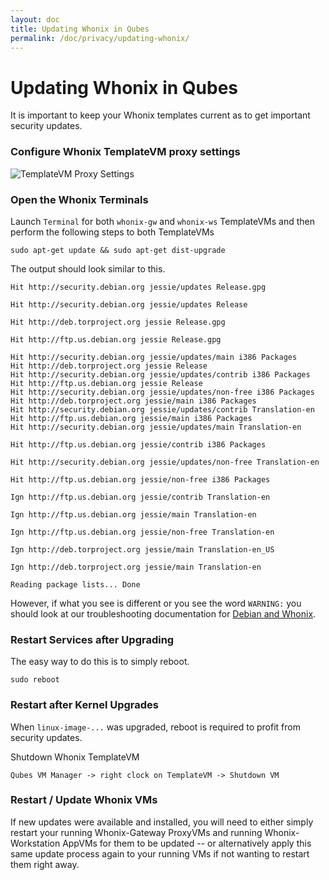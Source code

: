 ```yaml
---
layout: doc
title: Updating Whonix in Qubes
permalink: /doc/privacy/updating-whonix/
---
```


Updating Whonix in Qubes
========================

It is important to keep your Whonix templates current as to get important security updates.

### Configure Whonix TemplateVM proxy settings


![TemplateVM Proxy Settings](/attachment/wiki/Whonix/Qubes-Whonix-Gateway_TemplateVM_Qubes_VM_Manager_Settings.png)

### Open the Whonix Terminals

Launch `Terminal` for both `whonix-gw` and `whonix-ws` TemplateVMs and then perform the following steps to both TemplateVMs

~~~
sudo apt-get update && sudo apt-get dist-upgrade
~~~

The output should look similar to this.

~~~
Hit http://security.debian.org jessie/updates Release.gpg

Hit http://security.debian.org jessie/updates Release

Hit http://deb.torproject.org jessie Release.gpg

Hit http://ftp.us.debian.org jessie Release.gpg

Hit http://security.debian.org jessie/updates/main i386 Packages
Hit http://deb.torproject.org jessie Release
Hit http://security.debian.org jessie/updates/contrib i386 Packages
Hit http://ftp.us.debian.org jessie Release
Hit http://security.debian.org jessie/updates/non-free i386 Packages
Hit http://deb.torproject.org jessie/main i386 Packages
Hit http://security.debian.org jessie/updates/contrib Translation-en
Hit http://ftp.us.debian.org jessie/main i386 Packages
Hit http://security.debian.org jessie/updates/main Translation-en

Hit http://ftp.us.debian.org jessie/contrib i386 Packages

Hit http://security.debian.org jessie/updates/non-free Translation-en

Hit http://ftp.us.debian.org jessie/non-free i386 Packages

Ign http://ftp.us.debian.org jessie/contrib Translation-en

Ign http://ftp.us.debian.org jessie/main Translation-en

Ign http://ftp.us.debian.org jessie/non-free Translation-en

Ign http://deb.torproject.org jessie/main Translation-en_US

Ign http://deb.torproject.org jessie/main Translation-en

Reading package lists... Done
~~~

  However, if what you see is different or you see the word `WARNING:` you should look at our troubleshooting documentation for [Debian and Whonix](/doc/troubleshooting/updating-debian-and-whonix/).

### Restart Services after Upgrading

The easy way to do this is to simply reboot.

~~~
sudo reboot
~~~

### Restart after Kernel Upgrades

When `linux-image-...` was upgraded, reboot is required to profit from security updates.

Shutdown Whonix TemplateVM

~~~
Qubes VM Manager -> right clock on TemplateVM -> Shutdown VM
~~~

### Restart / Update Whonix VMs

If new updates were available and installed, you will need to either simply restart your running Whonix-Gateway ProxyVMs and running Whonix-Workstation AppVMs for them to be updated -- or alternatively apply this same update process again to your running VMs if not wanting to restart them right away.
